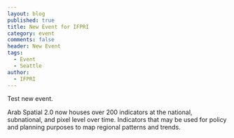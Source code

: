 ```yaml
---
layout: blog
published: true
title: New Event for IFPRI
category: event
comments: false
header: New Event
tags: 
  - Event
  - Seattle
author: 
  - IFPRI
---
```


Test new event. 

Arab Spatial 2.0 now houses over 200 indicators at the national, subnational, and pixel level over time. Indicators that may be used for policy and planning purposes to map regional patterns and trends.